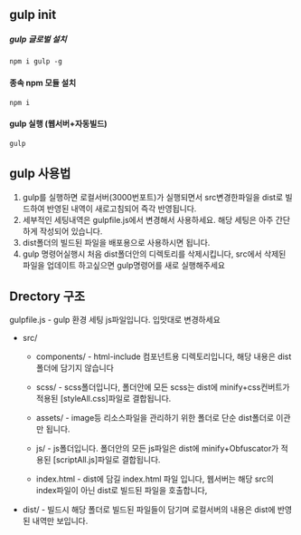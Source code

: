 ## gulp init
  
##### gulp 글로벌 설치
```
npm i gulp -g
``` 

#### 종속 npm 모듈 설치
```
npm i
```

#### gulp 실행 (웹서버+자동빌드)

```
gulp
```


## gulp 사용법

1. gulp를 실행하면 로컬서버(3000번포트)가 실행되면서 src변경한파일을 dist로 빌드하여 반영된 내역이 새로고침되어 즉각 반영됩니다.
2. 세부적인 세팅내역은 gulpfile.js에서 변경해서 사용하세요. 해당 세팅은 아주 간단하게 작성되어 있습니다.
3. dist폴더의 빌드된 파일을 배포용으로 사용하시면 됩니다.
4. gulp 명령어실행시 처음 dist폴더안의 디렉토리를 삭제시킵니다, src에서 삭제된 파일을 업데이트 하고싶으면 gulp명령어를 새로 실행해주세요


## Drectory 구조

gulpfile.js - gulp 환경 세팅 js파일입니다. 입맛대로 변경하세요

- src/

    - components/ - html-include 컴포넌트용 디렉토리입니다, 해당 내용은 dist폴더에 담기지 않습니다

    - scss/ - scss폴더입니다, 폴더안에 모든 scss는 dist에 minify+css컨버트가 적용된 [styleAll.css]파일로 결합됩니다.

    - assets/ - image등 리소스파일을 관리하기 위한 폴더로 단순 dist폴더로 이관만 됩니다.

    - js/ - js폴더입니다. 폴더안의 모든 js파일은 dist에 minify+Obfuscator가 적용된 [scriptAll.js]파일로 결합됩니다.

    - index.html - dist에 담길 index.html 파일 입니다, 웹서버는 해당 src의 index파일이 아닌 dist로 빌드된 파일을 호출합니다,

- dist/  - 빌드시 해당 폴더로 빌드된 파일들이 담기며 로컬서버의 내용은 dist에 반영된 내역만 보입니다.
